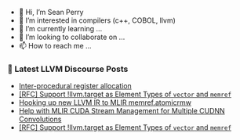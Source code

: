 - 👋 Hi, I’m Sean Perry
- 👀 I’m interested in compilers (c++, COBOL, llvm)
- 🌱 I’m currently learning ...
- 💞️ I’m looking to collaborate on ...
- 📫 How to reach me ...

<!---
s66perry/s66perry is a ✨ special ✨ repository because its `README.md` (this file) appears on your GitHub profile.
You can click the Preview link to take a look at your changes.
--->
### 📕 Latest LLVM Discourse Posts

<!-- DISCOURSE-LLVM:START -->
- [Inter-procedural register allocation](https://discourse.llvm.org/t/inter-procedural-register-allocation/86341#post_1)
- [[RFC] Support !llvm.target as Element Types of `vector` and `memref`](https://discourse.llvm.org/t/rfc-support-llvm-target-as-element-types-of-vector-and-memref/86302#post_3)
- [Hooking up new LLVM IR to MLIR memref.atomicrmw](https://discourse.llvm.org/t/hooking-up-new-llvm-ir-to-mlir-memref-atomicrmw/86137#post_10)
- [Help with MLIR CUDA Stream Management for Multiple CUDNN Convolutions](https://discourse.llvm.org/t/help-with-mlir-cuda-stream-management-for-multiple-cudnn-convolutions/86272#post_2)
- [[RFC] Support !llvm.target as Element Types of `vector` and `memref`](https://discourse.llvm.org/t/rfc-support-llvm-target-as-element-types-of-vector-and-memref/86302#post_2)
<!-- DISCOURSE-LLVM:END -->
